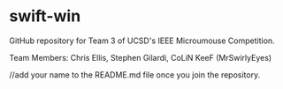 # swift-win

GitHub repository for Team 3 of UCSD's IEEE Microumouse Competition.

Team Members: Chris Ellis, Stephen Gilardi, CoLiN KeeF (MrSwirlyEyes)
  
  //add your name to the README.md file once you join the repository.
